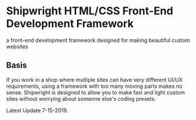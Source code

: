 # Shipwright HTML/CSS Front-End Development Framework
a front-end development framework designed for making beautiful custom websites


## Basis 

If you work in a shop where multiple sites can have very different UI/UX requirements, using a framework with too many moving parts makes no sense.  Shipwright is designed to allow you to make fast and light custom sites without worrying about someone else's coding presets.

Latest Update 7-15-2019.
